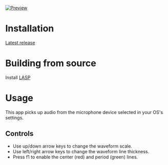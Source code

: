 [![Preview](https://i.sstatic.net/Vp2cE.png)](https://youtu.be/b6NJmzAMD6g)
 
 # Installation

[Latest release](https://github.com/tt0fu/Visualizer/releases/latest)

# Building from source

Install [LASP](https://github.com/keijiro/Lasp)

# Usage

This app picks up audio from the microphone device selected in your OS's settings.

## Controls
- Use up/down arrow keys to change the waveform scale.
- Use left/right arrow keys to change the waveform line thickness.
- Press f1 to enable the center (red) and period (green) lines.
